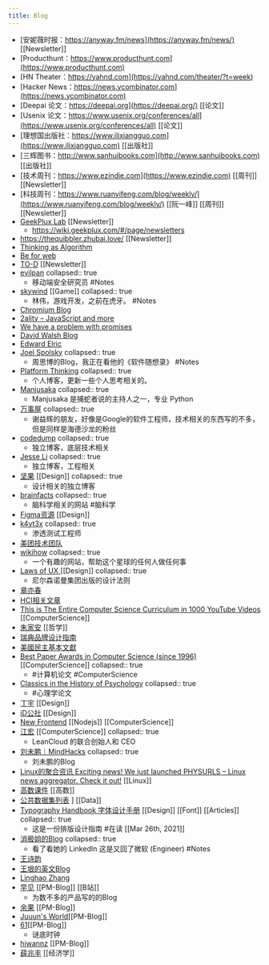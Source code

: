 ```yaml
---
title: Blog
---
```


- [安妮薇时报：https://anyway.fm/news](https://anyway.fm/news/) [[Newsletter]]
- [Producthunt：https://www.producthunt.com](https://www.producthunt.com)
- [HN Theater：https://yahnd.com](https://yahnd.com/theater/?t=week)
- [Hacker News：https://news.ycombinator.com](https://news.ycombinator.com)
- [Deepai 论文：https://deepai.org](https://deepai.org/) [[论文]]
- [Usenix 论文：https://www.usenix.org/conferences/all](https://www.usenix.org/conferences/all) [[论文]]
- [理想国出版社：https://www.ilixiangguo.com](https://www.ilixiangguo.com) [[出版社]]
- [三辉图书：http://www.sanhuibooks.com](http://www.sanhuibooks.com)  [[出版社]]
- [技术周刊：https://www.ezindie.com](https://www.ezindie.com) [[周刊]] [[Newsletter]]
- [科技周刊：https://www.ruanyifeng.com/blog/weekly/](https://www.ruanyifeng.com/blog/weekly/) [[阮一峰]] [[周刊]] [[Newsletter]]
- [GeekPlux Lab](https://geekplux.zhubai.love/) [[Newsletter]]
	- https://wiki.geekplux.com/#/page/newsletters
- https://thequibbler.zhubai.love/ [[Newsletter]]
- [ Thinking as Algorithm ](http://ftvision.github.io)
- [Be for web](http://beforweb.com)
- [TO-D](https://2d2d.io/about/) [[Newsletter]]
- [evilpan](https://evilpan.com/)
  collapsed:: true
	- 移动端安全研究员 #Notes
- [skywind](http://www.skywind.me/blog/)  [[Game]]
  collapsed:: true
	- 林伟，游戏开发，之前在虎牙。 #Notes
- [Chromium Blog](https://blog.chromium.org/)
- [2ality – JavaScript and more](https://2ality.com/)
- [We have a problem with promises](https://pouchdb.com/2015/05/18/we-have-a-problem-with-promises.html)
- [David Walsh Blog ](https://davidwalsh.name/)
- [Edward Elric](https://edward40.com/)
- [Joel Spolsky](https://www.joelonsoftware.com/)
  collapsed:: true
	- 周思博的Blog，我正在看他的《软件随想录》 #Notes
- [Platform Thinking](https://pt.plus/)
  collapsed:: true
	- 个人博客，更新一些个人思考相关的。
- [Manjusaka](https://manjusaka.itscoder.com/)
  collapsed:: true
	- Manjusaka 是捕蛇者说的主持人之一，专业 Python
- [万事屋](https://tcya.xyz/)
  collapsed:: true
	- 谢益辉的朋友，好像是Google的软件工程师，技术相关的东西写的不多，但是同样是海德沙龙的粉丝
- [codedump](https://www.codedump.info/)
  collapsed:: true
	- 独立博客，底层技术相关
- [Jesse Li](https://blog.jse.li/)
  collapsed:: true
	- 独立博客，工程相关
- [坚果](https://pandaqr.github.io/) [[Design]]
  collapsed:: true
	- 设计相关的独立博客
- [brainfacts](https://www.brainfacts.org/)
  collapsed:: true
	- 脑科学相关的网站 #脑科学
- [Figma资源](https://figma.cool/) [[Design]]
- [k4yt3x](https://k4yt3x.com/about/)
  collapsed:: true
	- 渗透测试工程师
- [美团技术团队](https://tech.meituan.com/)
- [wikihow](https://zh.wikihow.com/%E9%A6%96%E9%A1%B5)
  collapsed:: true
	- 一个有趣的网站，帮助这个星球的任何人做任何事
- [Laws of UX ](https://lawsofux.com/) [[Design]]
  collapsed:: true
	- 尼尔森诺曼集团出版的设计法则
- [章亦春](https://blog.openresty.com.cn/cn/authors/%E7%AB%A0%E4%BA%A6%E6%98%A5/)
- [HCI相关文章](https://www.douban.com/group/topic/121060767/?dt_dapp=1)
- [This is The Entire Computer Science Curriculum in 1000 YouTube Videos](https://laconicml.com/computer-science-curriculum-youtube-videos/) [[ComputerScience]]
- [朱家安](https://intersection.tw/%E6%88%91%E6%BC%B8%E6%BC%B8%E4%B8%8D%E4%BF%A1%E4%BB%BB-ux-%E7%9A%84%E5%8E%9F%E5%9B%A0-c9ea15dd2ca7) [[哲学]]
- [瑞典品牌设计指南](https://identity.sweden.se/en)
- [美國民主基本文獻](https://web-archive-2017.ait.org.tw/infousa/zhtw/PUBS/BasicReadings/demo.htm)
- [Best Paper Awards in Computer Science (since 1996)](https://jeffhuang.com/best_paper_awards/) [[ComputerScience]]
  collapsed:: true
	- #计算机论文 #ComputerScience
- [Classics in the History of Psychology](http://psychclassics.yorku.ca/topic.htm#cognition)
  collapsed:: true
	- #心理学论文
- [丁宇](https://dingyu.me/blog/) [[Design]]
- [iD公社](http://www.hi-id.com/) [[Design]]
- [New Frontend](https://nextfe.com/) [[Nodejs]] [[ComputerScience]]
- [江宏](https://1byte.io/) [[ComputerScience]]
  collapsed:: true
	- LeanCloud 的联合创始人和 CEO
- [刘未鹏｜MindHacks](http://mindhacks.cn/)
  collapsed:: true
	- 刘未鹏的Blog
- [Linux的聚合资讯 Exciting news! We just launched PHYSURLS – Linux news aggregator. Check it out!](https://devurls.com/) [[Linux]]
- [高数课件](http://www.drhuang.com/chinese/science/mathematics/ppt/) [[高数]]
- [公共数据集列表](https://www.freecodecamp.org/news/https-medium-freecodecamp-org-best-free-open-data-sources-anyone-can-use-a65b514b0f2d/) ] [[Data]]
- [Typography Handbook 字体设计手册](https://typographyhandbook.com/#introduction) [[Design]] [[Font]]  [[Articles]]
  collapsed:: true
	- 这是一份排版设计指南 #在读 [[Mar 26th, 2021]]
- [消极姐的Blog](https://www.xiaoji-chen.com/)
  collapsed:: true
	- 看了看她的 LinkedIn 这是又回了微软 (Engineer) #Notes
- [王诗韵](http://richor.me/)
- [王垠的英文Blog](https://yinwang0.wordpress.com/2012/10/25/halting/)
- [Linghao Zhang](https://linghao.io/posts)
- [早见](https://hayami-blog.typlog.io/) [[PM-Blog]] [[B站]]
	- 为数不多的产品写的的Blog
- [余果](https://yuguo.us/) [[PM-Blog]]
- [Juuun's World](https://juuun.io/blog)[[PM-Blog]]
- [61](https://61.life/)[[PM-Blog]]
	- 谜底时钟
- [hiwannz](https://hiwannz.com/) [[PM-Blog]]
- [薛兆丰](http://xuezhaofeng.com/) [[经济学]]